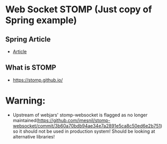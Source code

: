 # Web Socket STOMP (Just copy of Spring example)

## Spring Article
* [Article](https://spring.io/guides/gs/messaging-stomp-websocket/)

## What is STOMP
* https://stomp.github.io/


# Warning:
* Upstream of webjars' stomp-websocket is flagged as no longer maintained(https://github.com/jmesnil/stomp-websocket/commit/3b60a70bdb94ae34e7a2891e5ca8c50ed6e2b751) so
it should not be used in production system! 
Should be looking at alternative libraries!